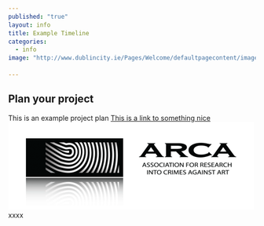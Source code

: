 ```yaml
---
published: "true"
layout: info
title: Example Timeline
categories: 
  - info
image: "http://www.dublincity.ie/Pages/Welcome/defaultpagecontent/images/ShortLogo.png"

---
```


## Plan your project

This is an example project plan
[This is a link to something nice](http://developmentseed.org/blog/2013/05/28/media-support-in-prose/ "Link Link")
![Logo Image](/_posts/info/52-e1347186760997.png)
xxxx
